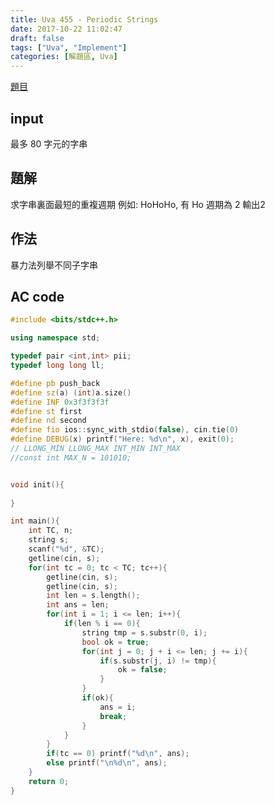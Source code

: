 ```yaml
---
title: Uva 455 - Periodic Strings
date: 2017-10-22 11:02:47
draft: false
tags: ["Uva", "Implement"]
categories: [解題區, Uva]
---
```


[題目](https://uva.onlinejudge.org/index.php?option=com_onlinejudge&Itemid=8&category=6&page=show_problem&problem=396)

## input
最多 80 字元的字串

## 題解
求字串裏面最短的重複週期
例如: HoHoHo, 有 Ho 週期為 2
輸出2

## 作法
暴力法列舉不同子字串

## AC code
```cpp
#include <bits/stdc++.h>

using namespace std;

typedef pair <int,int> pii;
typedef long long ll;

#define pb push_back
#define sz(a) (int)a.size()
#define INF 0x3f3f3f3f
#define st first
#define nd second
#define fio ios::sync_with_stdio(false), cin.tie(0)
#define DEBUG(x) printf("Here: %d\n", x), exit(0);
// LLONG_MIN LLONG_MAX INT_MIN INT_MAX
//const int MAX_N = 101010;


void init(){
    
}

int main(){
    int TC, n;
    string s;
    scanf("%d", &TC);
    getline(cin, s);
    for(int tc = 0; tc < TC; tc++){
        getline(cin, s);
        getline(cin, s);
        int len = s.length();
        int ans = len;
        for(int i = 1; i <= len; i++){
            if(len % i == 0){
                string tmp = s.substr(0, i);
                bool ok = true;
                for(int j = 0; j + i <= len; j += i){
                    if(s.substr(j, i) != tmp){
                        ok = false;
                    }
                }
                if(ok){
                    ans = i;
                    break;
                }
            }
        }
        if(tc == 0) printf("%d\n", ans);
        else printf("\n%d\n", ans);
    }
    return 0;
}
```
